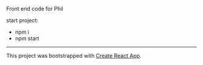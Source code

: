 
Front end code for Phil

start project:
- npm i
- npm start

------

This project was bootstrapped with [Create React App](https://github.com/facebookincubator/create-react-app).

